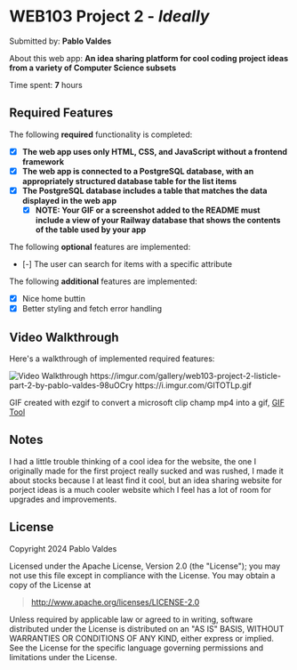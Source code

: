 # WEB103 Project 2 - *Ideally*

Submitted by: **Pablo Valdes**

About this web app: **An idea sharing platform for cool coding project ideas from a variety of Computer Science subsets**

Time spent: **7** hours

## Required Features

The following **required** functionality is completed:

<!-- Make sure to check off completed functionality below -->
- [x] **The web app uses only HTML, CSS, and JavaScript without a frontend framework**
- [x] **The web app is connected to a PostgreSQL database, with an appropriately structured database table for the list items**
- [x] **The PostgreSQL database includes a table that matches the data displayed in the web app**
  - [x] **NOTE: Your GIF or a screenshot added to the README must include a view of your Railway database that shows the contents of the table used by your app**

The following **optional** features are implemented:

- [-] The user can search for items with a specific attribute

The following **additional** features are implemented:

- [x] Nice home buttin
- [x] Better styling and fetch error handling

## Video Walkthrough

Here's a walkthrough of implemented required features:

<img src='https://i.imgur.com/GITOTLp.gif' title='Video Walkthrough' width='' alt='Video Walkthrough' />
https://imgur.com/gallery/web103-project-2-listicle-part-2-by-pablo-valdes-98uOCry
https://i.imgur.com/GITOTLp.gif

GIF created with ezgif to convert a microsoft clip champ mp4 into a gif, [GIF Tool](https://ezgif.com/video-to-gif#:~:text=Convert%20your%20mp4,%20avi,%20WebM%20and%20other%20video%20files%20to)

## Notes

I had a little trouble thinking of a cool idea for the website, the one I originally made for the first project really sucked and was rushed, I made it about stocks because I at least find it cool, but an idea sharing website for porject ideas is a much cooler website which I feel has a lot of room for upgrades and improvements.

## License

Copyright 2024 Pablo Valdes

Licensed under the Apache License, Version 2.0 (the "License"); you may not use this file except in compliance with the License. You may obtain a copy of the License at

> http://www.apache.org/licenses/LICENSE-2.0

Unless required by applicable law or agreed to in writing, software distributed under the License is distributed on an "AS IS" BASIS, WITHOUT WARRANTIES OR CONDITIONS OF ANY KIND, either express or implied. See the License for the specific language governing permissions and limitations under the License.
